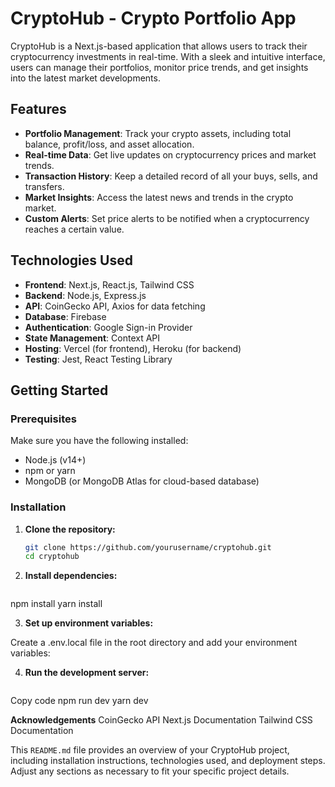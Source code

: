 # CryptoHub - Crypto Portfolio App

CryptoHub is a Next.js-based application that allows users to track their cryptocurrency investments in real-time. With a sleek and intuitive interface, users can manage their portfolios, monitor price trends, and get insights into the latest market developments.

## Features

- **Portfolio Management**: Track your crypto assets, including total balance, profit/loss, and asset allocation.
- **Real-time Data**: Get live updates on cryptocurrency prices and market trends.
- **Transaction History**: Keep a detailed record of all your buys, sells, and transfers.
- **Market Insights**: Access the latest news and trends in the crypto market.
- **Custom Alerts**: Set price alerts to be notified when a cryptocurrency reaches a certain value.

## Technologies Used

- **Frontend**: Next.js, React.js, Tailwind CSS
- **Backend**: Node.js, Express.js
- **API**: CoinGecko API, Axios for data fetching
- **Database**: Firebase
- **Authentication**: Google Sign-in Provider
- **State Management**: Context API
- **Hosting**: Vercel (for frontend), Heroku (for backend)
- **Testing**: Jest, React Testing Library

## Getting Started

### Prerequisites

Make sure you have the following installed:

- Node.js (v14+)
- npm or yarn
- MongoDB (or MongoDB Atlas for cloud-based database)

### Installation

1. **Clone the repository:**

   ```bash
   git clone https://github.com/yourusername/cryptohub.git
   cd cryptohub
2. **Install dependencies:**

   ```bash
npm install
yarn install

3. **Set up environment variables:**

Create a .env.local file in the root directory and add your environment variables:

4. **Run the development server:**

   ```bash
Copy code
npm run dev
yarn dev

**Acknowledgements**
CoinGecko API
Next.js Documentation
Tailwind CSS Documentation


This `README.md` file provides an overview of your CryptoHub project, including installation instructions, technologies used, and deployment steps. Adjust any sections as necessary to fit your specific project details.
